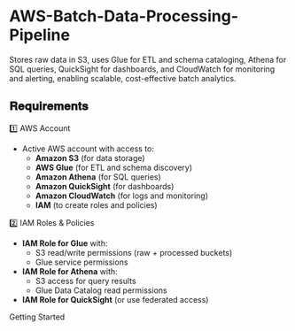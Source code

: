# AWS-Batch-Data-Processing-Pipeline
Stores raw data in S3, uses Glue for ETL and schema cataloging, Athena for SQL queries, QuickSight for dashboards, and CloudWatch for monitoring and alerting, enabling scalable, cost-effective batch analytics.

𝐑𝐞𝐪𝐮𝐢𝐫𝐞𝐦𝐞𝐧𝐭𝐬
---

1️⃣ AWS Account

- Active AWS account with access to:
  - **Amazon S3** (for data storage)
  - **AWS Glue** (for ETL and schema discovery)
  - **Amazon Athena** (for SQL queries)
  - **Amazon QuickSight** (for dashboards)
  - **Amazon CloudWatch** (for logs and monitoring)
  - **IAM** (to create roles and policies)

2️⃣ IAM Roles & Policies  

- **IAM Role for Glue** with:
  - S3 read/write permissions (raw + processed buckets)
  - Glue service permissions  
- **IAM Role for Athena** with:
  - S3 access for query results  
  - Glue Data Catalog read permissions  
- **IAM Role for QuickSight** (or use federated access)

Getting Started

